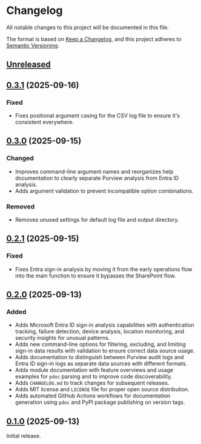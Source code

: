 # Changelog

All notable changes to this project will be documented in this file.

The format is based on [Keep a Changelog], and this project adheres to [Semantic Versioning].

## [Unreleased]

## [0.3.1] (2025-09-16)

### Fixed

- Fixes positional argument casing for the CSV log file to ensure it's consistent everywhere.

## [0.3.0] (2025-09-15)

### Changed

- Improves command-line argument names and reorganizes help documentation to clearly separate Purview analysis from Entra ID analysis.
- Adds argument validation to prevent incompatible option combinations.

### Removed

- Removes unused settings for default log file and output directory.

## [0.2.1] (2025-09-15)

### Fixed

- Fixes Entra sign-in analysis by moving it from the early operations flow into the main function to ensure it bypasses the SharePoint flow.

## [0.2.0] (2025-09-13)

### Added

- Adds Microsoft Entra ID sign-in analysis capabilities with authentication tracking, failure detection, device analysis, location monitoring, and security insights for unusual patterns.
- Adds new command-line options for filtering, excluding, and limiting sign-in data results with validation to ensure correct data source usage.
- Adds documentation to distinguish between Purview audit logs and Entra ID sign-in logs as separate data sources with different formats.
- Adds module documentation with feature overviews and usage examples for `pdoc` parsing and to improve code discoverability.
- Adds `CHANGELOG.md` to track changes for subsequent releases.
- Adds MIT license and `LICENSE` file for proper open source distribution.
- Adds automated GitHub Actions workflows for documentation generation using `pdoc` and PyPI package publishing on version tags.

## [0.1.0] (2025-09-13)

Initial release.

<!-- Links -->
[Keep a Changelog]: https://keepachangelog.com/en/1.1.0/
[Semantic Versioning]: https://semver.org/spec/v2.0.0.html

<!-- Versions -->
[unreleased]: https://github.com/dannystewart/purviewer/compare/v0.3.1...HEAD
[0.3.1]: https://github.com/dannystewart/purviewer/compare/v0.3.0...v0.3.1
[0.3.0]: https://github.com/dannystewart/purviewer/compare/v0.2.1...v0.3.0
[0.2.1]: https://github.com/dannystewart/purviewer/compare/v0.2.0...v0.2.1
[0.2.0]: https://github.com/dannystewart/purviewer/compare/v0.1.0...v0.2.0
[0.1.0]: https://github.com/dannystewart/purviewer/releases/tag/v0.1.0
